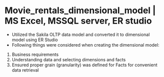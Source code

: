 # Movie_rentals_dimensional_model | MS Excel, MSSQL server, ER studio

- Utilized the Sakila OLTP data model and converted it to dimensional model using ER Studio 
- Following things were considered when creating the dimensional model:
1) Business requirements
2) Understanding data and selecting dimensions and facts
3) Ensured proper grain (granularity) was defined for Facts for convenient data retrieval
 
